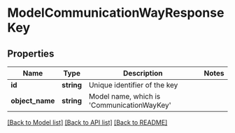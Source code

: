 # ModelCommunicationWayResponseKey

## Properties
Name | Type | Description | Notes
------------ | ------------- | ------------- | -------------
**id** | **string** | Unique identifier of the key | 
**object_name** | **string** | Model name, which is &#x27;CommunicationWayKey&#x27; | 

[[Back to Model list]](../../README.md#documentation-for-models) [[Back to API list]](../../README.md#documentation-for-api-endpoints) [[Back to README]](../../README.md)

